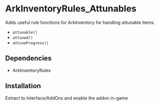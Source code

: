 # ArkInventoryRules_Attunables

Adds useful rule functions for ArkInventory for handling attunable items:
- `attunable()`
- `attuned()`
- `attuneProgress()`

## Dependencies

- ArkInventoryRules

## Installation

Extract to Interface/AddOns and enable the addon in-game
